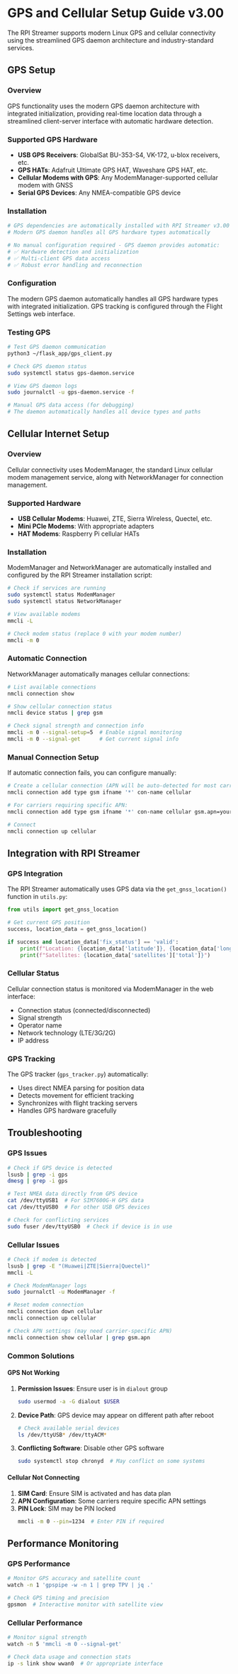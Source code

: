 # GPS and Cellular Setup Guide v3.00

The RPI Streamer supports modern Linux GPS and cellular connectivity using the streamlined GPS daemon architecture and industry-standard services.

## GPS Setup

### Overview
GPS functionality uses the modern GPS daemon architecture with integrated initialization, providing real-time location data through a streamlined client-server interface with automatic hardware detection.

### Supported GPS Hardware
- **USB GPS Receivers**: GlobalSat BU-353-S4, VK-172, u-blox receivers, etc.
- **GPS HATs**: Adafruit Ultimate GPS HAT, Waveshare GPS HAT, etc.
- **Cellular Modems with GPS**: Any ModemManager-supported cellular modem with GNSS
- **Serial GPS Devices**: Any NMEA-compatible GPS device

### Installation
```bash
# GPS dependencies are automatically installed with RPI Streamer v3.00
# Modern GPS daemon handles all GPS hardware types automatically

# No manual configuration required - GPS daemon provides automatic:
# ✅ Hardware detection and initialization
# ✅ Multi-client GPS data access
# ✅ Robust error handling and reconnection
```

### Configuration
The modern GPS daemon automatically handles all GPS hardware types with integrated initialization. GPS tracking is configured through the Flight Settings web interface.

### Testing GPS
```bash
# Test GPS daemon communication
python3 ~/flask_app/gps_client.py

# Check GPS daemon status
sudo systemctl status gps-daemon.service

# View GPS daemon logs
sudo journalctl -u gps-daemon.service -f

# Manual GPS data access (for debugging)
# The daemon automatically handles all device types and paths
```

## Cellular Internet Setup

### Overview
Cellular connectivity uses ModemManager, the standard Linux cellular modem management service, along with NetworkManager for connection management.

### Supported Hardware
- **USB Cellular Modems**: Huawei, ZTE, Sierra Wireless, Quectel, etc.
- **Mini PCIe Modems**: With appropriate adapters
- **HAT Modems**: Raspberry Pi cellular HATs

### Installation
ModemManager and NetworkManager are automatically installed and configured by the RPI Streamer installation script:

```bash
# Check if services are running
sudo systemctl status ModemManager
sudo systemctl status NetworkManager

# View available modems
mmcli -L

# Check modem status (replace 0 with your modem number)
mmcli -m 0
```

### Automatic Connection
NetworkManager automatically manages cellular connections:

```bash
# List available connections
nmcli connection show

# Show cellular connection status
nmcli device status | grep gsm

# Check signal strength and connection info
mmcli -m 0 --signal-setup=5  # Enable signal monitoring
mmcli -m 0 --signal-get      # Get current signal info
```

### Manual Connection Setup
If automatic connection fails, you can configure manually:

```bash
# Create a cellular connection (APN will be auto-detected for most carriers)
nmcli connection add type gsm ifname '*' con-name cellular

# For carriers requiring specific APN:
nmcli connection add type gsm ifname '*' con-name cellular gsm.apn=your.carrier.apn

# Connect
nmcli connection up cellular
```

## Integration with RPI Streamer

### GPS Integration
The RPI Streamer automatically uses GPS data via the `get_gnss_location()` function in `utils.py`:

```python
from utils import get_gnss_location

# Get current GPS position
success, location_data = get_gnss_location()

if success and location_data['fix_status'] == 'valid':
    print(f"Location: {location_data['latitude']}, {location_data['longitude']}")
    print(f"Satellites: {location_data['satellites']['total']}")
```

### Cellular Status
Cellular connection status is monitored via ModemManager in the web interface:

- Connection status (connected/disconnected)
- Signal strength
- Operator name
- Network technology (LTE/3G/2G)
- IP address

### GPS Tracking
The GPS tracker (`gps_tracker.py`) automatically:
- Uses direct NMEA parsing for position data
- Detects movement for efficient tracking
- Synchronizes with flight tracking servers
- Handles GPS hardware gracefully

## Troubleshooting

### GPS Issues
```bash
# Check if GPS device is detected
lsusb | grep -i gps
dmesg | grep -i gps

# Test NMEA data directly from GPS device
cat /dev/ttyUSB1  # For SIM7600G-H GPS data
cat /dev/ttyUSB0  # For other USB GPS devices

# Check for conflicting services
sudo fuser /dev/ttyUSB0  # Check if device is in use
```

### Cellular Issues
```bash
# Check if modem is detected
lsusb | grep -E "(Huawei|ZTE|Sierra|Quectel)"
mmcli -L

# Check ModemManager logs
sudo journalctl -u ModemManager -f

# Reset modem connection
nmcli connection down cellular
nmcli connection up cellular

# Check APN settings (may need carrier-specific APN)
nmcli connection show cellular | grep gsm.apn
```

### Common Solutions

#### GPS Not Working
1. **Permission Issues**: Ensure user is in `dialout` group
   ```bash
   sudo usermod -a -G dialout $USER
   ```

2. **Device Path**: GPS device may appear on different path after reboot
   ```bash
   # Check available serial devices
   ls /dev/ttyUSB* /dev/ttyACM*
   ```

3. **Conflicting Software**: Disable other GPS software
   ```bash
   sudo systemctl stop chronyd  # May conflict on some systems
   ```

#### Cellular Not Connecting
1. **SIM Card**: Ensure SIM is activated and has data plan
2. **APN Configuration**: Some carriers require specific APN settings
3. **PIN Lock**: SIM may be PIN locked
   ```bash
   mmcli -m 0 --pin=1234  # Enter PIN if required
   ```

## Performance Monitoring

### GPS Performance
```bash
# Monitor GPS accuracy and satellite count
watch -n 1 'gpspipe -w -n 1 | grep TPV | jq .'

# Check GPS timing and precision
gpsmon  # Interactive monitor with satellite view
```

### Cellular Performance
```bash
# Monitor signal strength
watch -n 5 'mmcli -m 0 --signal-get'

# Check data usage and connection stats
ip -s link show wwan0  # Or appropriate interface
```
